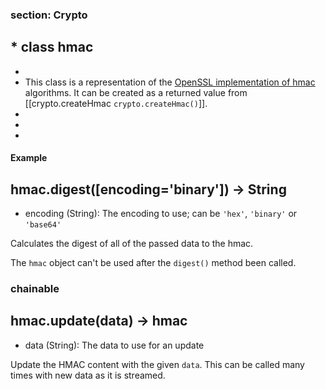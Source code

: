 ### section: Crypto
##   * class hmac
  *
  * This class is a representation of the [OpenSSL implementation of hmac](http://www.openssl.org/docs/crypto/hmac.html#) algorithms. It can be created as a returned value from [[crypto.createHmac `crypto.createHmac()`]].
  *
  *
  *
#### Example

<script src='http://snippets.c9.io/github.com/c9/nodemanual.org-examples/nodejs_ref_guide/crypto/crypto.createHmac.js?linestart=3&lineend=0&showlines=false' defer='defer'></script>





## hmac.digest([encoding='binary']) -> String
- encoding (String): The encoding to use; can be `'hex'`, `'binary'` or `'base64'`

Calculates the digest of all of the passed data to the hmac.

<Note>The `hmac` object can't be used after the `digest()` method been called.</Note>

 


### chainable
## hmac.update(data) -> hmac
- data (String): The data to use for an update

Update the HMAC content with the given `data`. This can be called many times with new data as it is streamed.


 